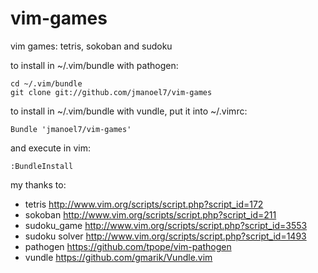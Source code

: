 # vim-games
vim games: tetris, sokoban and sudoku


to install in ~/.vim/bundle with pathogen:

    cd ~/.vim/bundle
    git clone git://github.com/jmanoel7/vim-games


to install in ~/.vim/bundle with vundle, put it into ~/.vimrc:

    Bundle 'jmanoel7/vim-games'

and execute in vim:

    :BundleInstall


my thanks to:

* tetris        http://www.vim.org/scripts/script.php?script_id=172
* sokoban       http://www.vim.org/scripts/script.php?script_id=211
* sudoku_game   http://www.vim.org/scripts/script.php?script_id=3553
* sudoku solver http://www.vim.org/scripts/script.php?script_id=1493
* pathogen      https://github.com/tpope/vim-pathogen
* vundle        https://github.com/gmarik/Vundle.vim

